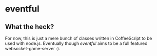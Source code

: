 eventful
========

What the heck?
--------------

For now, this is just a mere bunch of classes written in CoffeeScript to be used with node.js. Eventually
though _eventful_ aims to be a full featured websocket-game-server :).